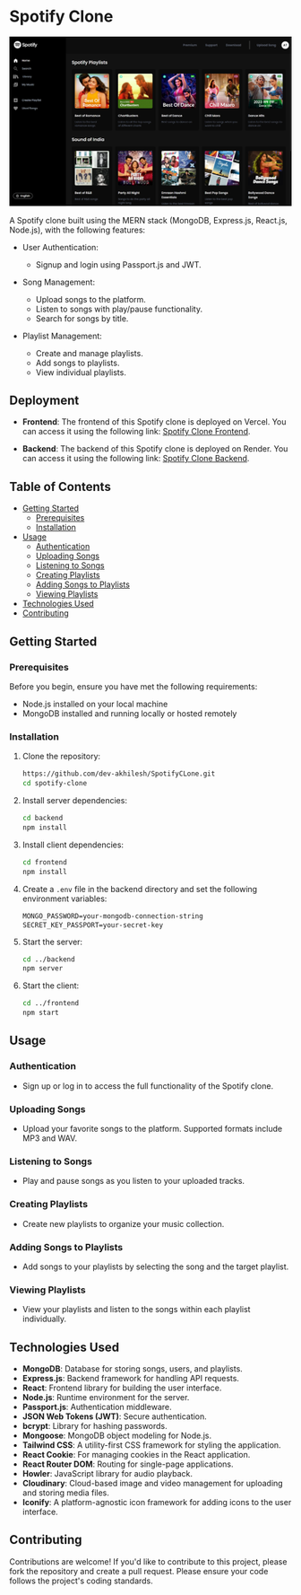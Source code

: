 # Spotify Clone

![Spotify Clone](./Images/home.png)

A Spotify clone built using the MERN stack (MongoDB, Express.js, React.js, Node.js), with the following features:

- User Authentication:
  - Signup and login using Passport.js and JWT.
- Song Management:
  - Upload songs to the platform.
  - Listen to songs with play/pause functionality.
  - Search for songs by title.
- Playlist Management:

  - Create and manage playlists.
  - Add songs to playlists.
  - View individual playlists.

  
## Deployment

- **Frontend**: The frontend of this Spotify clone is deployed on Vercel. You can access it using the following link: [Spotify Clone Frontend](https://your-frontend-vercel-link.com).

- **Backend**: The backend of this Spotify clone is deployed on Render. You can access it using the following link: [Spotify Clone Backend](https://your-backend-render-link.com).

## Table of Contents

- [Getting Started](#getting-started)
  - [Prerequisites](#prerequisites)
  - [Installation](#installation)
- [Usage](#usage)
  - [Authentication](#authentication)
  - [Uploading Songs](#uploading-songs)
  - [Listening to Songs](#listening-to-songs)
  - [Creating Playlists](#creating-playlists)
  - [Adding Songs to Playlists](#adding-songs-to-playlists)
  - [Viewing Playlists](#viewing-playlists)
- [Technologies Used](#technologies-used)
- [Contributing](#contributing)

## Getting Started

### Prerequisites

Before you begin, ensure you have met the following requirements:

- Node.js installed on your local machine
- MongoDB installed and running locally or hosted remotely

### Installation

1. Clone the repository:

   ```bash
   https://github.com/dev-akhilesh/SpotifyCLone.git
   cd spotify-clone
   ```

2. Install server dependencies:

   ```bash
   cd backend
   npm install
   ```

3. Install client dependencies:

   ```bash
   cd frontend
   npm install
   ```

4. Create a `.env` file in the backend directory and set the following environment variables:

   ```env
   MONGO_PASSWORD=your-mongodb-connection-string
   SECRET_KEY_PASSPORT=your-secret-key
   ```

5. Start the server:

   ```bash
   cd ../backend
   npm server
   ```

6. Start the client:

   ```bash
   cd ../frontend
   npm start
   ```

## Usage

### Authentication

- Sign up or log in to access the full functionality of the Spotify clone.

### Uploading Songs

- Upload your favorite songs to the platform. Supported formats include MP3 and WAV.

### Listening to Songs

- Play and pause songs as you listen to your uploaded tracks.

### Creating Playlists

- Create new playlists to organize your music collection.

### Adding Songs to Playlists

- Add songs to your playlists by selecting the song and the target playlist.

### Viewing Playlists

- View your playlists and listen to the songs within each playlist individually.

## Technologies Used

- **MongoDB**: Database for storing songs, users, and playlists.
- **Express.js**: Backend framework for handling API requests.
- **React**: Frontend library for building the user interface.
- **Node.js**: Runtime environment for the server.
- **Passport.js**: Authentication middleware.
- **JSON Web Tokens (JWT)**: Secure authentication.
- **bcrypt**: Library for hashing passwords.
- **Mongoose**: MongoDB object modeling for Node.js.
- **Tailwind CSS**: A utility-first CSS framework for styling the application.
- **React Cookie**: For managing cookies in the React application.
- **React Router DOM**: Routing for single-page applications.
- **Howler**: JavaScript library for audio playback.
- **Cloudinary**: Cloud-based image and video management for uploading and storing media files.
- **Iconify**: A platform-agnostic icon framework for adding icons to the user interface.

## Contributing

Contributions are welcome! If you'd like to contribute to this project, please fork the repository and create a pull request. Please ensure your code follows the project's coding standards.
